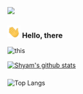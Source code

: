 ![](https://komarev.com/ghpvc/?username=ShavB)
### <img src="Assets/Hi.gif" width="29px"> **Hello, there**

![this](https://media.discordapp.net/attachments/925254153729609776/944629080752525372/Screen_Shot_2022-02-19_at_8.18.38_AM.png)

<a href="https://github.com/ShavB">
 <img align="center" src="https://github-readme-stats.vercel.app/api?username=ShavB&show_icons=true&theme=dark&line_height=27" alt="Shyam's github stats"/>
</a>

### 
![Top Langs](https://github-readme-stats.vercel.app/api/top-langs/?username=ShavB&layout=compact)

